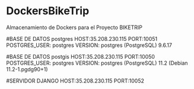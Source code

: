# DockersBikeTrip
Almacenamiento de Dockers para el Proyecto BIKETRIP

#BASE DE DATOS postgres
HOST:35.208.230.115
PORT:10051
POSTGRES_USER: postgres
VERSION: postgres (PostgreSQL) 9.6.17

#BASE DE DATOS postgis
HOST:35.208.230.115
PORT:10050
POSTGRES_USER: postgres
VERSION: postgres (PostgreSQL) 11.2 (Debian 11.2-1.pgdg90+1)

#SERVIDOR DJANGO
HOST:35.208.230.115
PORT:10052
